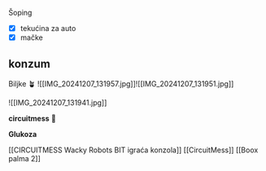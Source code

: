 

Šoping 
- [x] tekućina za auto
- [x] mačke
## konzum

Biljke 🪴
![[IMG_20241207_131957.jpg]]![[IMG_20241207_131951.jpg]]

![[IMG_20241207_131941.jpg]]


**circuitmess** 🤖

**Glukoza**

[[CIRCUITMESS Wacky Robots BIT igraća konzola]]
[[CircuitMess]]
[[Boox palma 2]]
